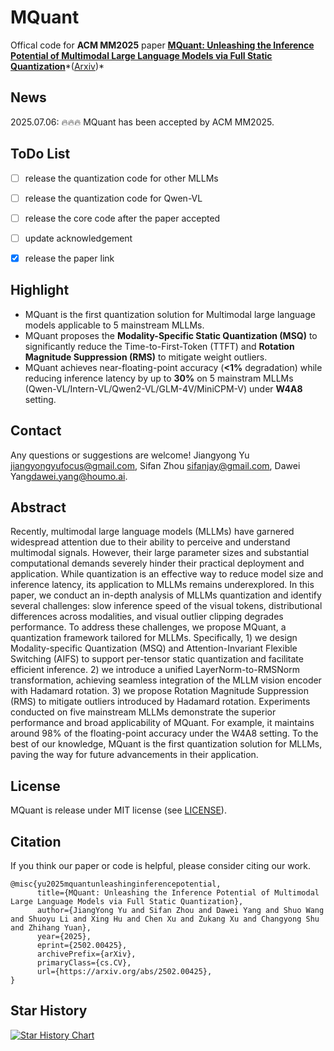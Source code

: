 # MQuant

Offical code for **ACM MM2025** paper [**MQuant:
Unleashing the Inference Potential of Multimodal Large Language Models via Full Static Quantization**](https://arxiv.org/abs/2502.00425)\*([Arxiv](https://arxiv.org/abs/2502.00425))*

## News

2025.07.06: 🔥🔥🔥 MQuant has been accepted by ACM MM2025.

## ToDo List
- [ ] release the quantization code for other MLLMs
- [ ] release the quantization code for Qwen-VL
- [ ] release the core code after the paper accepted
- [ ] update acknowledgement
- [x] release the paper link




## Highlight
- MQuant is the first quantization solution for Multimodal large language models applicable to 5 mainstream MLLMs.
- MQuant proposes the **Modality-Specific Static Quantization (MSQ)** to significantly reduce the Time-to-First-Token (TTFT) and **Rotation Magnitude Suppression (RMS)** to mitigate weight outliers.
- MQuant achieves near-floating-point accuracy (**<1%** degradation) while reducing inference latency by up to **30%** on 5 mainstram MLLMs (Qwen-VL/Intern-VL/Qwen2-VL/GLM-4V/MiniCPM-V) under **W4A8** setting.



## Contact
Any questions or suggestions are welcome! Jiangyong Yu [jiangyongyufocus@gmail.com](mailto:jiangyongyufocus@gmail.com), Sifan Zhou [sifanjay@gmail.com](mailto:sifanjay@gmail.com), Dawei Yang[dawei.yang@houmo.ai](mailto:dawei.yang@houmo.ai).

## Abstract
Recently, multimodal large language models (MLLMs) have garnered widespread attention due to their ability to perceive and understand multimodal signals. However, their large parameter sizes and substantial computational demands severely hinder their practical deployment and application. While quantization is an effective way to reduce model size and inference latency, its application to MLLMs remains underexplored. In this paper, we conduct an in-depth analysis of MLLMs quantization and identify several challenges: slow inference speed of the visual tokens, distributional differences across modalities, and visual outlier clipping degrades performance. To address these challenges, we propose MQuant, a quantization framework tailored for MLLMs. Specifically, 1) we design Modality-specific Quantization (MSQ) and Attention-Invariant Flexible Switching (AIFS) to support per-tensor static quantization and facilitate efficient inference. 2) we introduce a unified LayerNorm-to-RMSNorm transformation, achieving seamless integration of the MLLM vision encoder with Hadamard rotation. 3) we propose Rotation Magnitude Suppression (RMS) to mitigate outliers introduced by Hadamard rotation. Experiments conducted on five mainstream MLLMs demonstrate the superior performance and broad applicability of MQuant. For example, it maintains around 98% of the floating-point accuracy under the W4A8 setting. To the best of our knowledge, MQuant is the first quantization solution for MLLMs, paving the way for future advancements in their application.


  
## License
MQuant is release under MIT license (see [LICENSE](LICENSE)).

## Citation
If you think our paper or code is helpful, please consider citing our work.
```
@misc{yu2025mquantunleashinginferencepotential,
      title={MQuant: Unleashing the Inference Potential of Multimodal Large Language Models via Full Static Quantization}, 
      author={JiangYong Yu and Sifan Zhou and Dawei Yang and Shuo Wang and Shuoyu Li and Xing Hu and Chen Xu and Zukang Xu and Changyong Shu and Zhihang Yuan},
      year={2025},
      eprint={2502.00425},
      archivePrefix={arXiv},
      primaryClass={cs.CV},
      url={https://arxiv.org/abs/2502.00425}, 
}
```

## Star History
[![Star History Chart](https://api.star-history.com/svg?repos=StiphyJay/MQuant&type=Date)](https://star-history.com/#StiphyJay/MQuant&Date)
